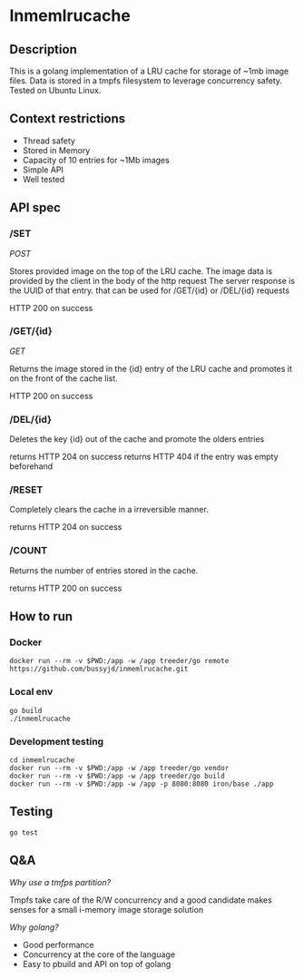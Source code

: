 # Inmemlrucache

## Description
This is a golang implementation of a LRU cache for storage of ~1mb image files. Data is stored in a tmpfs filesystem to leverage concurrency safety.
Tested on Ubuntu Linux.

## Context restrictions

* Thread safety
* Stored in Memory
* Capacity of 10 entries for ~1Mb images
* Simple API
* Well tested

## API spec

### /SET
_POST_

Stores provided image on the top of the LRU cache.
The image data is provided by the client in the body of the http request
The server response is the UUID of that entry. that can be used for /GET/{id} or /DEL/{id} requests

HTTP 200 on success

### /GET/{id}
_GET_

Returns the image stored in the {id} entry of the LRU cache and promotes it on the front of the cache list.

HTTP 200 on success

###  /DEL/{id}
Deletes the key {id} out of the cache and promote the olders entries

returns HTTP 204 on success
returns HTTP 404 if the entry was empty beforehand

### /RESET
Completely clears the cache in a irreversible manner.

returns HTTP 204 on success

### /COUNT
Returns the number of entries stored in the cache.

returns HTTP 200 on success

## How to run

### Docker
```
docker run --rm -v $PWD:/app -w /app treeder/go remote https://github.com/bussyjd/inmemlrucache.git
```
### Local env
```
go build
./inmemlrucache
```
### Development testing
```
cd inmemlrucache
docker run --rm -v $PWD:/app -w /app treeder/go vendor
docker run --rm -v $PWD:/app -w /app treeder/go build
docker run --rm -v $PWD:/app -w /app -p 8080:8080 iron/base ./app
```

## Testing
```
go test
``` 

## Q&A
_Why use a tmfps partition?_

Tmpfs take care of the R/W concurrency and a good candidate makes senses for a small i-memory image storage solution

_Why golang?_

* Good performance
* Concurrency at the core of the language
* Easy to pbuild and API on top of golang